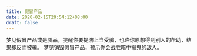 ```yaml
---
title: 假冒产品
date: 2020-02-15T20:54:12+08:00
draft: false
---
```


梦见假冒产品或是赝品，提醒你要提防上当受骗，也许你原想得到别人的帮助，结果却反而被骗。
梦见销毁假冒产品，预示你会战胜暗中捣鬼的敌人。
